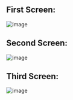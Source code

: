 ## First Screen:

![image](https://github.com/user-attachments/assets/d4f2c92b-b186-4f3f-9423-e89289540b17)

## Second Screen:

![image](https://github.com/user-attachments/assets/2762ec3a-ec4c-4121-9453-22db23ac1912)

## Third Screen:

![image](https://github.com/user-attachments/assets/fba11ccf-2ab5-44ac-bee0-f18140533f17)

